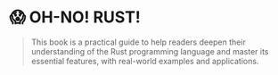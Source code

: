 # 😱 OH-NO! RUST!

> This book is a practical guide to help readers deepen their understanding of the Rust programming language and master its essential features, with real-world examples and applications.
